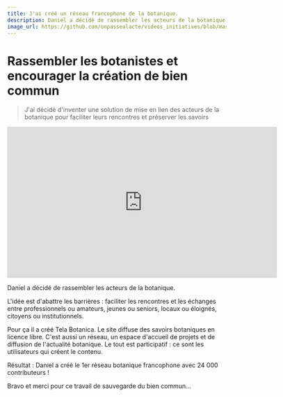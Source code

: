 ```yaml
---
title: J'ai créé un réseau francophone de la botanique.
description: Daniel a décidé de rassembler les acteurs de la botanique. Il a créé Tela Botanica.
image_url: https://github.com/onpassealacte/videos_initiatives/blob/master/media/reseau_botanique.jpg
---
```


# Rassembler les botanistes et encourager la création de bien commun

> J'ai décidé d'inventer une solution de mise en lien des acteurs de la botanique pour faciliter leurs rencontres et préserver les savoirs

<iframe src="https://player.vimeo.com/video/126929346" width="620" height="348" frameborder="0" webkitallowfullscreen mozallowfullscreen allowfullscreen></iframe>

Daniel a décidé de rassembler les acteurs de la botanique.

L'idée est d'abattre les barrières : faciliter les rencontres et les échanges entre professionnels ou amateurs, jeunes ou seniors, locaux ou éloignés, citoyens ou institutionnels.

Pour ça il a créé Tela Botanica. Le site diffuse des savoirs botaniques en licence libre. C'est aussi un réseau, un espace d'accueil de projets et de diffusion de l'actualité botanique. Le tout est participatif : ce sont les utilisateurs qui créent le contenu.

Résultat : Daniel a créé le 1er réseau botanique francophone avec 24 000 contributeurs !

Bravo et merci pour ce travail de sauvegarde du bien commun...
